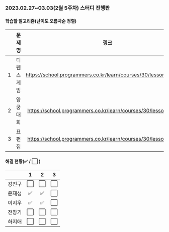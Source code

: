 ### 2023.02.27~03.03(2월 5주차) 스터디 진행판

#### 학습할 알고리즘(난이도 오름차순 정렬)

|      |      문제명      |                             링크                             | 난이도 |
| :--: | :--------------: | :----------------------------------------------------------: | :----: |
|  1   | 디펜스게임 | https://school.programmers.co.kr/learn/courses/30/lessons/142085 |  Lv.2  |
|  2   |  양궁대회  | https://school.programmers.co.kr/learn/courses/30/lessons/92342 |  Lv.2  |
|  3   |   표편집   | https://school.programmers.co.kr/learn/courses/30/lessons/81303 |  Lv.3  |

#### 해결 현황(:white_check_mark: / :white_large_square:  )

|        |          1           |          2           |          3           |
| :----: | :------------------: | :------------------: | :------------------: |
| 강진구 | :white_large_square: | :white_large_square: | :white_large_square: |
| 윤재성 | :white_check_mark: | :white_check_mark: | :white_large_square: |
| 이지우 | :white_check_mark: | :white_check_mark: |:white_large_square: |
| 전창기 |  :white_large_square:  | :white_large_square: | :white_large_square: |
| 하지애 | :white_large_square: | :white_large_square: | :white_large_square: |
